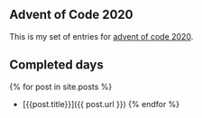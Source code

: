 ## Advent of Code 2020
This is my set of entries for [advent of code 2020](https://www.adventofcode.com/2020).

## Completed days
  {% for post in site.posts %}
  * [{{post.title}}]({{ post.url }})
  {% endfor %}
